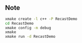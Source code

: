 ## Note
```bash
xmake create -l c++ -P RecastDemo
cd RecastDemo
xmake config -m debug
xmake
xmake run -d RecastDemo
```